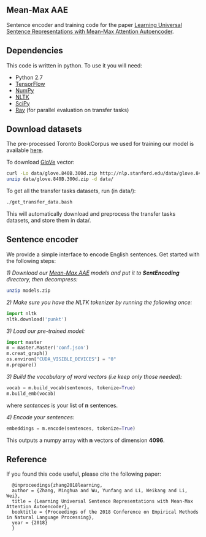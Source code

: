 ## Mean-Max AAE
Sentence encoder and training code for the paper [Learning Universal Sentence Representations with Mean-Max Attention Autoencoder](https://arxiv.org/abs/1809.06590).

## Dependencies
This code is written in python. To use it you will need:
* Python 2.7
* [TensorFlow](https://www.tensorflow.org/)
* [NumPy](http://www.numpy.org/)
* [NLTK](https://www.nltk.org/)
* [SciPy](http://www.scipy.org/)
* [Ray](https://ray.readthedocs.io/en/latest/) (for parallel evaluation on transfer tasks)

## Download datasets
The pre-processed Toronto BookCorpus we used for training our model is available [here](http://yknzhu.wixsite.com/mbweb).

To download [GloVe](https://nlp.stanford.edu/projects/glove/) vector:
```bash
curl -Lo data/glove.840B.300d.zip http://nlp.stanford.edu/data/glove.840B.300d.zip
unzip data/glove.840B.300d.zip -d data/
```

To get all the transfer tasks datasets, run (in data/):
```bash
./get_transfer_data.bash
```
This will automatically download and preprocess the transfer tasks datasets, and store them in data/.

## Sentence encoder
We provide a simple interface to encode English sentences. Get started with the following steps:

*1) Download our [Mean-Max AAE](https://drive.google.com/drive/folders/1hRHU1-NPgpFOom7CH-g6DS48D2R7Mak-?usp=sharing) models and put it to **SentEncoding** directory, then decompress:*
```bash
unzip models.zip
```

*2) Make sure you have the NLTK tokenizer by running the following once:*
```python
import nltk
nltk.download('punkt')
```

*3) Load our pre-trained model:*
```python
import master
m = master.Master('conf.json')
m.creat_graph()
os.environ["CUDA_VISIBLE_DEVICES"] = "0"
m.prepare()
```

*3) Build the vocabulary of word vectors (i.e keep only those needed):*
```python
vocab = m.build_vocab(sentences, tokenize=True)
m.build_emb(vocab)
```
where *sentences* is your list of **n** sentences.

*4) Encode your sentences:*
```python
embeddings = m.encode(sentences, tokenize=True)
```
This outputs a numpy array with **n** vectors of dimension **4096**.

## Reference
If you found this code useful, please cite the following paper:
```
  @inproceedings{zhang2018learning,
  author = {Zhang, Minghua and Wu, Yunfang and Li, Weikang and Li, Wei},
  title = {Learning Universal Sentence Representations with Mean-Max Attention Autoencoder},
  booktitle = {Proceedings of the 2018 Conference on Empirical Methods in Natural Language Processing},
  year = {2018}
  }
 ```
